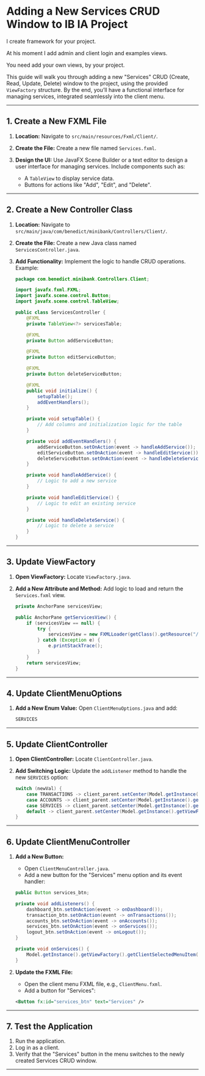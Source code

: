 
# Adding a New Services CRUD Window to IB IA Project

I create framework for your project.

At his moment I add admin and client login and examples views.

You need add your own views, by your project.

This guide will walk you through adding a new "Services" CRUD (Create, Read, Update, Delete) window to the  project, using the provided `ViewFactory` structure. By the end, you’ll have a functional interface for managing services, integrated seamlessly into the client menu.

---

## **1. Create a New FXML File**
1. **Location:**
   Navigate to `src/main/resources/Fxml/Client/`.

2. **Create the File:**
   Create a new file named `Services.fxml`.

3. **Design the UI:**
   Use JavaFX Scene Builder or a text editor to design a user interface for managing services. Include components such as:
    - A `TableView` to display service data.
    - Buttons for actions like "Add", "Edit", and "Delete".

---

## **2. Create a New Controller Class**
1. **Location:**
   Navigate to `src/main/java/com/benedict/minibank/Controllers/Client/`.

2. **Create the File:**
   Create a new Java class named `ServicesController.java`.

3. **Add Functionality:**
   Implement the logic to handle CRUD operations. Example:

   ```java
   package com.benedict.minibank.Controllers.Client;

   import javafx.fxml.FXML;
   import javafx.scene.control.Button;
   import javafx.scene.control.TableView;

   public class ServicesController {
       @FXML
       private TableView<?> servicesTable;

       @FXML
       private Button addServiceButton;

       @FXML
       private Button editServiceButton;

       @FXML
       private Button deleteServiceButton;

       @FXML
       public void initialize() {
           setupTable();
           addEventHandlers();
       }

       private void setupTable() {
           // Add columns and initialization logic for the table
       }

       private void addEventHandlers() {
           addServiceButton.setOnAction(event -> handleAddService());
           editServiceButton.setOnAction(event -> handleEditService());
           deleteServiceButton.setOnAction(event -> handleDeleteService());
       }

       private void handleAddService() {
           // Logic to add a new service
       }

       private void handleEditService() {
           // Logic to edit an existing service
       }

       private void handleDeleteService() {
           // Logic to delete a service
       }
   }
   ```

---

## **3. Update ViewFactory**
1. **Open ViewFactory:**
   Locate `ViewFactory.java`.

2. **Add a New Attribute and Method:**
   Add logic to load and return the `Services.fxml` view.

   ```java
   private AnchorPane servicesView;

   public AnchorPane getServicesView() {
       if (servicesView == null) {
           try {
               servicesView = new FXMLLoader(getClass().getResource("/Fxml/Client/Services.fxml")).load();
           } catch (Exception e) {
               e.printStackTrace();
           }
       }
       return servicesView;
   }
   ```

---

## **4. Update ClientMenuOptions**
1. **Add a New Enum Value:**
   Open `ClientMenuOptions.java` and add:

   ```java
   SERVICES
   ```

---

## **5. Update ClientController**
1. **Open ClientController:**
   Locate `ClientController.java`.

2. **Add Switching Logic:**
   Update the `addListener` method to handle the new `SERVICES` option:

   ```java
   switch (newVal) {
       case TRANSACTIONS -> client_parent.setCenter(Model.getInstance().getViewFactory().getTransactionsView());
       case ACCOUNTS -> client_parent.setCenter(Model.getInstance().getViewFactory().getAccountsView());
       case SERVICES -> client_parent.setCenter(Model.getInstance().getViewFactory().getServicesView());
       default -> client_parent.setCenter(Model.getInstance().getViewFactory().getDashboardView());
   }
   ```

---

## **6. Update ClientMenuController**
1. **Add a New Button:**
    - Open `ClientMenuController.java`.
    - Add a new button for the "Services" menu option and its event handler:

   ```java
   public Button services_btn;

   private void addListeners() {
       dashboard_btn.setOnAction(event -> onDashboard());
       transaction_btn.setOnAction(event -> onTransactions());
       accounts_btn.setOnAction(event -> onAccounts());
       services_btn.setOnAction(event -> onServices());
       logout_btn.setOnAction(event -> onLogout());
   }

   private void onServices() {
       Model.getInstance().getViewFactory().getClientSelectedMenuItem().set(ClientMenuOptions.SERVICES);
   }
   ```

2. **Update the FXML File:**
    - Open the client menu FXML file, e.g., `ClientMenu.fxml`.
    - Add a button for "Services":

   ```xml
   <Button fx:id="services_btn" text="Services" />
   ```

---

## **7. Test the Application**
1. Run the application.
2. Log in as a client.
3. Verify that the "Services" button in the menu switches to the newly created Services CRUD window.

---

